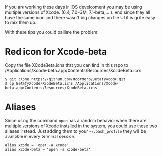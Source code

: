 
If you are working these days in iOS development you may be using multiple versions of Xcode. (6.4, 7.0-GM, 7.1-beta,....). And since they all have the same icon and there wasn't big changes on the UI it is quite easy to mix them up.

With these tips you could palliate the problem:


# Red icon for Xcode-beta

Copy the file XCodeBeta.icns that you can find in this repo to /Applications/Xcode-beta.app/Contents/Resources/XcodeBeta.icns

```
$ git clone https://github.com/dcordero/BetafyXcode.git
$ cp BetafyXcode/XcodeBeta.icns /Applications/Xcode-beta.app/Contents/Resources/XcodeBeta.icns
```

# Aliases

Since using the command `open` has a random behavior when there are multiple versions of Xcode installed in the system, you could use these two aliases instead. Just adding them to your `~/.bash_profile` they will be available in every terminal session.

```
alias xcode = 'open -a xcode'
alias xcode-beta = 'open -a xcode-beta'
```

